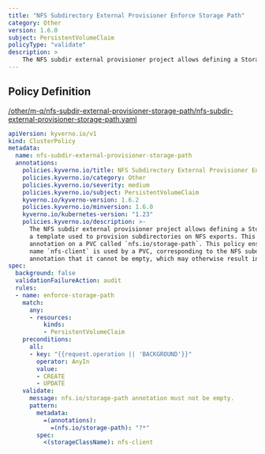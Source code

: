 ```yaml
---
title: "NFS Subdirectory External Provisioner Enforce Storage Path"
category: Other
version: 1.6.0
subject: PersistentVolumeClaim
policyType: "validate"
description: >
    The NFS subdir external provisioner project allows defining a StorageClass with a pathPattern, a template used to provision subdirectories on NFS exports. This can be controlled with an annotation on a PVC called `nfs.io/storage-path`. This policy ensures that if the StorageClass name `nfs-client` is used by a PVC, corresponding to the NFS subdir external provisioner, and if it sets the nfs.io/storage-path annotation that it cannot be empty, which may otherwise result in it consuming the root of the designated path.
---
```


## Policy Definition
<a href="https://github.com/kyverno/policies/raw/main//other/m-q/nfs-subdir-external-provisioner-storage-path/nfs-subdir-external-provisioner-storage-path.yaml" target="-blank">/other/m-q/nfs-subdir-external-provisioner-storage-path/nfs-subdir-external-provisioner-storage-path.yaml</a>

```yaml
apiVersion: kyverno.io/v1
kind: ClusterPolicy
metadata:
  name: nfs-subdir-external-provisioner-storage-path
  annotations:
    policies.kyverno.io/title: NFS Subdirectory External Provisioner Enforce Storage Path
    policies.kyverno.io/category: Other
    policies.kyverno.io/severity: medium
    policies.kyverno.io/subject: PersistentVolumeClaim
    kyverno.io/kyverno-version: 1.6.2
    policies.kyverno.io/minversion: 1.6.0
    kyverno.io/kubernetes-version: "1.23"
    policies.kyverno.io/description: >-
      The NFS subdir external provisioner project allows defining a StorageClass with a pathPattern,
      a template used to provision subdirectories on NFS exports. This can be controlled with an
      annotation on a PVC called `nfs.io/storage-path`. This policy ensures that if the StorageClass
      name `nfs-client` is used by a PVC, corresponding to the NFS subdir external provisioner, and if it sets the nfs.io/storage-path
      annotation that it cannot be empty, which may otherwise result in it consuming the root of the designated path.
spec:
  background: false
  validationFailureAction: audit
  rules:
  - name: enforce-storage-path
    match:
      any:
      - resources:
          kinds:
          - PersistentVolumeClaim
    preconditions:
      all:
      - key: "{{request.operation || 'BACKGROUND'}}"
        operator: AnyIn
        value:
        - CREATE
        - UPDATE
    validate:
      message: nfs.io/storage-path annotation must not be empty.
      pattern:
        metadata:
          =(annotations):
            =(nfs.io/storage-path): "?*"
        spec:
          <(storageClassName): nfs-client

```
